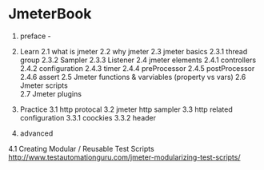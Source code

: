 # JmeterBook

1. preface  -
2. Learn
  2.1 what is jmeter
  2.2 why jmeter
  2.3 jmeter basics
      2.3.1 thread group
      2.3.2 Sampler
      2.3.3 Listener 
  2.4 jmeter elements
      2.4.1 controllers
      2.4.2 configuration
      2.4.3 timer
      2.4.4 preProcessor
      2.4.5 postProcessor
      2.4.6 assert
 2.5 Jmeter functions & varviables (property vs vars)
 2.6 Jmeter scripts  
 2.7 Jmeter plugins
 
3. Practice
  3.1 http protocal
  3.2 jmeter http sampler
  3.3 http related configuration
    3.3.1 coockies
    3.3.2 header
  
 4. advanced
 
  4.1 Creating Modular / Reusable Test Scripts  
        http://www.testautomationguru.com/jmeter-modularizing-test-scripts/
